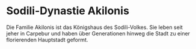 # Sodili-Dynastie Akilonis

Die Familie Akilonis ist das Königshaus des Sodili-Volkes. Sie leben seit jeher in Carpebur und haben über Generationen hinweg die Stadt zu einer florierenden Hauptstadt geformt.